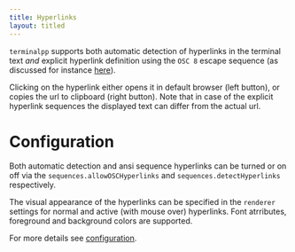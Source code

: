 ```yaml
---
title: Hyperlinks
layout: titled
---
```


`terminalpp` supports both automatic detection of hyperlinks in the terminal text *and* explicit hyperlink definition using the `OSC 8` escape sequence (as discussed for instance [here](https://gist.github.com/egmontkob/eb114294efbcd5adb1944c9f3cb5feda)).

Clicking on the hyperlink either opens it in default browser (left button), or copies the url to clipboard (right button). Note that in case of the explicit hyperlink sequences the displayed text can differ from the actual url. 

# Configuration

Both automatic detection and ansi sequence hyperlinks can be turned or on off via the `sequences.allowOSCHyperlinks` and `sequences.detectHyperlinks` respectively. 

The visual appearance of the hyperlinks can be specified in the `renderer` settings for normal and active (with mouse over) hyperlinks. Font atrributes, foreground and background colors are supported. 

For more details see [configuration](configuration.html).
